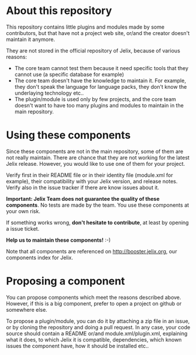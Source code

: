 
About this repository
=====================

This repository contains little plugins and modules made by some contributors, but that
have not a project web site, or/and the creator doesn't maintain it anymore.

They are not stored in the official repository of Jelix, because of various reasons:

   * The core team cannot test them because it need specific tools that they cannot use (a specific database for example)
   * The core team doesn't have the knowledge to maintain it. For example, they don't speak the language for language packs, they don't know the underlaying technology etc..
   * The plugin/module is used only by few projects, and the core team doesn't want to have too many plugins and modules to maintain in the main repository.


Using these components
======================

Since these components are not in the main repository, some of them are not really maintain. There are chance that they are not working for the latest Jelix release. However, you would like to use one of them for your project.

Verify first in their README file or in their identity file (module.xml for example), their compatibility with your Jelix version, and release notes. Verify also in the issue tracker if there are know issues about it.

**Important: Jelix Team does not guarantee the quality of these components**. No tests are made by the team. You use these components at your own risk.


If something works wrong, **don't hesitate to contribute**, at least by opening a issue ticket.


**Help us to maintain these components!** :-)

Note that all components are referenced on http://booster.jelix.org, our components index for Jelix.

Proposing a component
=====================

You can propose components which meet the reasons described above. However, if this is a big component, prefer to open a project on github or somewhere else.

To propose a plugin/module, you can do it by attaching a zip file in an issue, or by  cloning the repository and doing a pull request. In any case, your code source should contain a README or/and module.xml/plugin.xml, explaining what it does, to which Jelix it is compatible, dependencies, which known issues the component have, how it should be installed etc..

